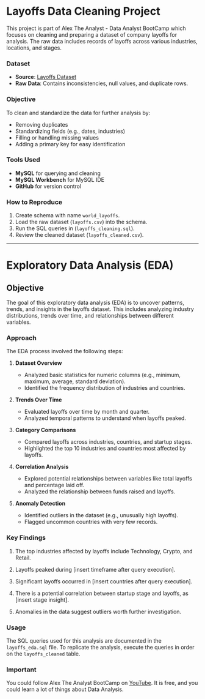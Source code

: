 # Layoffs Data Cleaning Project

This project is part of Alex The Analyst - Data Analyst BootCamp which focuses on cleaning and preparing a dataset of company layoffs for analysis. The raw data includes records of layoffs across various industries, locations, and stages.

### Dataset
- **Source**: [Layoffs Dataset](https://github.com/AlexTheAnalyst/MySQL-YouTube-Series/blob/main/layoffs.csv)
- **Raw Data**: Contains inconsistencies, null values, and duplicate rows.

### Objective
To clean and standardize the data for further analysis by:
- Removing duplicates
- Standardizing fields (e.g., dates, industries)
- Filling or handling missing values
- Adding a primary key for easy identification

### Tools Used
- **MySQL** for querying and cleaning
- **MySQL Workbench** for MySQL IDE
- **GitHub** for version control

### How to Reproduce
1. Create schema with name `world_layoffs`.
2. Load the raw dataset (`layoffs.csv`) into the schema.
3. Run the SQL queries in (`layoffs_cleaning.sql`).
4. Review the cleaned dataset (`layoffs_cleaned.csv`).

---

# Exploratory Data Analysis (EDA)

## Objective
The goal of this exploratory data analysis (EDA) is to uncover patterns, trends, and insights in the layoffs dataset. This includes analyzing industry distributions, trends over time, and relationships between different variables.

### Approach

The EDA process involved the following steps:

1. **Dataset Overview**
   - Analyzed basic statistics for numeric columns (e.g., minimum, maximum, average, standard deviation).
   - Identified the frequency distribution of industries and countries.

2. **Trends Over Time**
   - Evaluated layoffs over time by month and quarter.
   - Analyzed temporal patterns to understand when layoffs peaked.

3. **Category Comparisons**
   - Compared layoffs across industries, countries, and startup stages.
   - Highlighted the top 10 industries and countries most affected by layoffs.

4. **Correlation Analysis**
   - Explored potential relationships between variables like total layoffs and percentage laid off.
   - Analyzed the relationship between funds raised and layoffs.

5. **Anomaly Detection**
   - Identified outliers in the dataset (e.g., unusually high layoffs).
   - Flagged uncommon countries with very few records.

### Key Findings

1. The top industries affected by layoffs include Technology, Crypto, and Retail.

2. Layoffs peaked during [insert timeframe after query execution].

3. Significant layoffs occurred in [insert countries after query execution].

4. There is a potential correlation between startup stage and layoffs, as [insert stage insight].

5. Anomalies in the data suggest outliers worth further investigation.

### Usage

The SQL queries used for this analysis are documented in the `layoffs_eda.sql` file. To replicate the analysis, execute the queries in order on the `layoffs_cleaned` table.

### Important
You could follow Alex The Analyst BootCamp on [YouTube](https://www.youtube.com/playlist?list=PLUaB-1hjhk8FE_XZ87vPPSfHqb6OcM0cF). It is free, and you could learn a lot of things about Data Analysis.